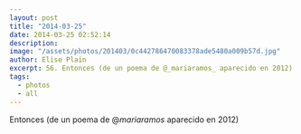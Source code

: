 ```yaml
---
layout: post
title: "2014-03-25"
date: 2014-03-25 02:52:14
description: 
image: "/assets/photos/201403/0c442786470083378ade5480a009b57d.jpg"
author: Elise Plain
excerpt: 56. Entonces (de un poema de @_mariaramos_ aparecido en 2012)
tags: 
  - photos
  - all
---
```


Entonces (de un poema de @_mariaramos_ aparecido en 2012)
<p></p>
